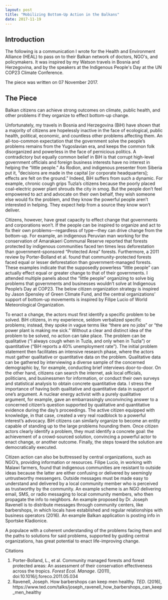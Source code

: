 ```yaml
---
layout: post
title: "Mobilizing Bottom-Up Action in the Balkans"
date: 2017-11-19
---
```


<h2>Introduction</h2>

<p>
	The following is a communication I wrote for the Health and Environment Alliance (HEAL) to pass on to their Balkan network of doctors, NGO's, and policymakers. It was inspired by my Watson travels in Bosnia and Herzegovina, and by the speakers at the Indigenous People's Day at the UN COP23 Climate Conference. 
</p>

<p>
	The piece was written on 07 November 2017. 
</p>

<h2>The Piece</h2>

<p>
	Balkan citizens can achieve strong outcomes on climate, public health, and other problems if they organize to effect bottom-up change.
</p>

<p>
	 Unfortunately, my travels in Bosnia and Herzegovina (BiH) have shown that a majority of citizens are hopelessly inactive in the face of ecological, public health, political, economic, and countless other problems affecting them. An all-too-common expectation that the government solve the people’s problems remains from the Yugoslavian era, and keeps the common folk disorganized and powerless in the face of pernicious politics. A contradictory but equally common belief in BiH is that corrupt high-level government officials and foreign business interests have no interest in helping the “little people.” As Rodion, and indigenous presenter from Siberia put it, “decisions are made in the capital [or corporate headquarters]; effects are felt on the ground.” Indeed, BiH suffers from such a dynamic. For example, chronic cough grips Tuzla’s citizens because the poorly placed coal-electric power plant shrouds the city in smog. But the people don’t feel empowered to act and advocate on their own behalf, they wish someone else would fix the problem, and they know the powerful people aren’t interested in helping. They expect help from a source they know won’t deliver. 
</p>

<p>
	Citizens, however, have great capacity to effect change that governments and corporations won’t. If the people can be inspired to organize and act to fix their own problems—regardless of type—they can drive change from the bottom-up. For example, an indigenous Peruvian man working for the conservation of Amarakaeri Communal Reserve reported that forests protected by indigenous communities faced ten times less deforestation than government-sponsored “Protected Area” forests. Furthermore, a 2011 review by Porter-Bolland et al. found that community-protected forests faced equal or lesser deforestation than government-managed forests. These examples indicate that the supposedly powerless “little people” can actually effect equal or greater change to that of their governments. I attended multiple panels about the “little people” organizing to solve big problems that governments and businesses wouldn’t solve at Indigenous People’s Day at COP23. The below citizen organization strategy is inspired by Jason Spensley of Green Climate Fund, and the central organizations’ support of bottom-up movements is inspired by Filipe Lucio of World Meteorological Organization. 
</p>

<p>
	 To enact a change, the actors must first identify a specific problem to be solved. BiH citizens, in my experience, seldom verbalized specific problems; instead, they spoke in vague terms like “there are no jobs” or “the power plant is making me sick.” Without a clear and distinct idea of the problem to be solved, no action can take place. The problem can be qualitative (“I always cough when in Tuzla, and only when in Tuzla”) or quantitative (“BiH reports a 40% unemployment rate”). The initial problem statement then facilitates an intensive research phase, where the actors must gather qualitative or quantitative data on the problem. Qualitative data can be gathered by interviewing a diverse sample of the concerned demographic by, for example, conducting brief interviews door-to-door. On the other hand, citizens can search the internet, ask local officials, politicians, and businessmen for information, or conduct their own surveys and statistical analysis to obtain concrete quantitative data. I stress the importance of having both qualitative and quantitative data in support of one’s argument. A nuclear energy activist with a purely qualitative argument, for example, gave an embarrassingly unconvincing answer to a concerned citizen’s question supported by qualitative and quantitative evidence during the day’s proceedings. The active citizen equipped with knowledge, in that case, created a very real roadblock to a powerful interest’s advocacy. BiH citizens can similarly organize to become an entity capable of standing up to the large problems hounding them. Once citizen actors clearly identify a problem, they must identify a concrete goal: the achievement of a crowd-sourced solution, convincing a powerful actor to enact change, or another outcome. Finally, the steps toward the solution are democratically executed. 
</p>

<p>
	 Citizen action can also be buttressed by central organizations, such as NGO’s, providing information or resources. Filipe Lucio, in working with Malawi farmers, found that indigenous communities are resistant to outside ideas because the latter are either confusing or delivered by seemingly untrustworthy messengers. Outside messages must be made easy to understand and delivered by a local community member who is perceived as trustworthy by the community. An example scheme is an NGO delivering email, SMS, or radio messaging to local community members, who then propagate the info to neighbors. An example proposed by Dr. Joseph Ravenell is to distribute messages through community centers, like barbershops, in which locals have established and regular relationships with business operators (2016). An example Balkan application is posting info in Sportske Kladionice. 
</p>

<p>
	A populace with a coherent understanding of the problems facing them and the paths to solutions for said problems, supported by guiding central organizations, has great potential to enact life-improving change.
</p>

<h> Citations </h>
<ol>
	<li>
		Porter-Bolland, L., et al. Community managed forests and forest protected areas: An assessment of their conservation effectiveness across the tropics. <i>Forest Ecol. Manage</i>. (2011), doi:10.1016/j.foreco.2011.05.034 
	</li>
	<li>
		Ravenell, Joseph. How barbershops can keep men healthy. <i>TED</i>. (2016), https://www.ted.com/talks/joseph_ravenell_how_barbershops_can_keep_men_healthy 
	</li>
</ol>